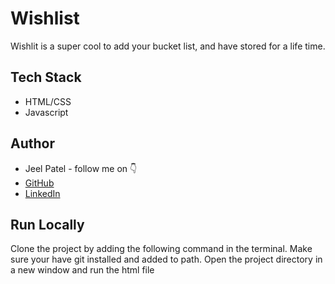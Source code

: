 # Wishlist

Wishlit is a super cool to add your bucket list, and have stored for a life time.

## Tech Stack

- HTML/CSS
- Javascript

## Author

-   Jeel Patel - follow me on 👇
-   [GitHub](https://github.com/JeelDev)
-   [LinkedIn](https://www.linkedin.com/in/prakashsakari/)


## Run Locally

Clone the project by adding the following command in the terminal.
Make sure your have git installed and added to path.
Open the project directory in a new window and run the html file
